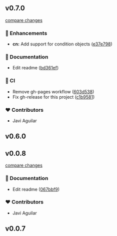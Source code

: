 

## v0.7.0

[compare changes](https://github.com/itsjavi/tstools/compare/v0.6.0...v0.7.0)

### 🚀 Enhancements

- **cn:** Add support for condition objects ([e37e798](https://github.com/itsjavi/tstools/commit/e37e798))

### 📖 Documentation

- Edit readme ([bd361ef](https://github.com/itsjavi/tstools/commit/bd361ef))

### 🤖 CI

- Remove gh-pages workflow ([603d538](https://github.com/itsjavi/tstools/commit/603d538))
- Fix gh-release for this project ([c1b9581](https://github.com/itsjavi/tstools/commit/c1b9581))

### ❤️ Contributors

- Javi Aguilar





## v0.6.0



## v0.0.8

[compare changes](https://github.com/itsjavi/template-tslib/compare/v0.0.7...v0.0.8)

### 📖 Documentation

- Edit readme ([067bbf9](https://github.com/itsjavi/template-tslib/commit/067bbf9))

### ❤️ Contributors

- Javi Aguilar

## v0.0.7
